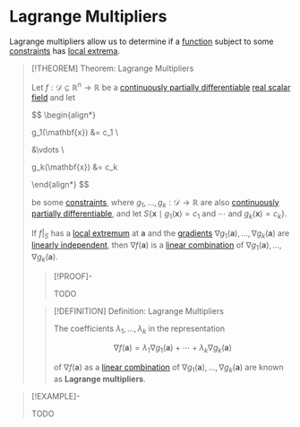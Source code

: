 # Lagrange Multipliers

Lagrange multipliers allow us to determine if a [function](../Real%20Scalar%20Field.md) subject to some [constraints](Constraints.md) has [local extrema](Local%20Extrema.md).

>[!THEOREM] Theorem: Lagrange Multipliers
>
>Let $f: \mathcal{D} \subseteq \mathbb{R}^n \to \mathbb{R}$ be a [continuously partially differentiable](../Differentiation/Partial%20Derivatives%20of%20Real%20Scalar%20Fields.md) [real scalar field](../Real%20Scalar%20Field.md) and let
>
>$$
>\begin{align*}
>
>g_1(\mathbf{x}) &= c_1 \\
>
>&\vdots \\
>
>g_k(\mathbf{x}) &= c_k
>
>\end{align*}
>$$
>
>be some [constraints](Constraints.md#^equality-constraint), where $g_1, \dotsc, g_k: \mathcal{D} \to \mathbb{R}$ are also [continuously partially differentiable](../Differentiation/Partial%20Derivatives%20of%20Real%20Scalar%20Fields.md), and let $S \{\mathbf{x} \mid g_1(\mathbf{x}) = c_1 \text{ and } \cdots \text{ and } g_k(\mathbf{x}) = c_k\}$.
>
>If $f\big|_S$ has a [local extremum](../../../Real%20Functions/Extrema/Local%20Extrema.md) at $\mathbf{a}$ and the [gradients](../Differentiation/Gradient.md) $\nabla g_1(\mathbf{a}), \dotsc, \nabla g_k(\mathbf{a})$ are [linearly independent](../../../../../Algebra/Linear%20Algebra/Vector%20Spaces/Linear%20Independence.md), then $\nabla f(\mathbf{a})$ is a [linear combination](../../../../../Algebra/Linear%20Algebra/Vector%20Spaces/Linear%20Combination.md) of $\nabla g_1(\mathbf{a}), \dotsc, \nabla g_k(\mathbf{a})$.
>
>>[!PROOF]-
>>
>>TODO
>>
>
>>[!DEFINITION] Definition: Lagrange Multipliers
>>
>>The coefficients $\lambda_1, \dotsc, \lambda_k$ in the representation 
>>
>>$$
>>\nabla f(\mathbf{a}) = \lambda_1 \nabla g_1(\mathbf{a}) + \cdots + \lambda_k \nabla g_k(\mathbf{a})
>>$$
>>
>>of $\nabla f(\mathbf{a})$ as a [linear combination](../../../../../Algebra/Linear%20Algebra/Vector%20Spaces/Linear%20Combination.md) of $\nabla g_1(\mathbf{a}), \dotsc, \nabla g_k(\mathbf{a})$ are known as **Lagrange multipliers**.
>>
>

>[!EXAMPLE]-
>
>TODO
>